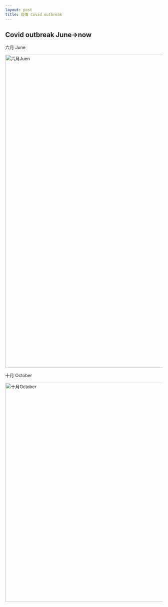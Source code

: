 ```yaml
---
layout: post
title: 疫情 Covid outbreak
---
```


## Covid outbreak June→now

六月 June  

<img src="/assets/images/post/Covid1.jpg" alt="六月Juen" width="700" height="1000" align="bottom" />  

十月 October  

<img src="/assets/images/post/Covid2.jpg" alt="十月October" width="1000" height="700" align="bottom" />